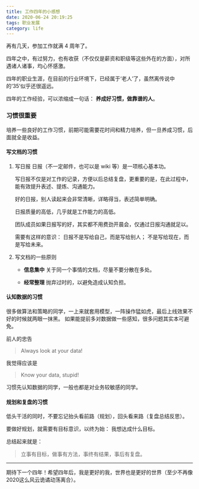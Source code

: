 ```yaml
---
title: 工作四年的小感想
date: 2020-06-24 20:19:25
tags: 职业发展
category: life
---
```


再有几天，参加工作就满 4 周年了。<!--more-->





四年之中，有过努力，也有收获（不仅仅是薪资和职级等这些外在的方面），对所遇诸人诸事，均心怀感激。


四年的职业生涯，在目前的行业环境下，已经属于‘老人’了，虽然离传说中的‘35’似乎还很遥远。

四年的工作经验，可以浓缩成一句话： **养成好习惯，做靠谱的人**。


### 习惯很重要

培养一些良好的工作习惯，前期可能需要花时间和精力培养，但一旦养成习惯，后面就全是收益。

#### 写文档的习惯

1. 写日报
    日报（不一定邮件，也可以是 wiki 等）是一项核心基本功。

    写日报不仅是对工作的记录，方便以后总结复盘，更重要的是，在此过程中，能有效提升表述、提炼、沟通能力。

    好的日报，别人读起来会非常清晰，详略得当，表述简单明确。

    日报质量的高低，几乎就是工作能力的高低。

    团队成员如果日报写的好，其实都不用费劲开晨会，仅通过日报沟通就足以。

    需要有这样的意识： 日报不是写给自己，而是写给别人； 不是写给现在，而是写给未来。

2. 写文档的一些原则

    - **信息集中**
      关于同一个事情的文档，尽量不要分散在多处。

    - **经常整理**
      抛弃过时的，以避免造成认知负担。


#### 认知数据的习惯

很多做算法和策略的同学，一上来就套用模型，一阵操作猛如虎，最后上线效果不好的时候就两眼一抹黑。
如果能提前多对数据做一些感知，很多问题其实本可避免。

前人的忠告

> Always look at your data!

我觉得应该是

> Know your data, stupid!

习惯先认知数据的同学，一般也都是对业务较敏感的同学。



#### 规划和复盘的习惯

低头干活的同时，不要忘记抬头看前路（规划），回头看来路（复盘总结反思）。

要做好规划，就需要有目标意识，以终为始： 我想达成什么目标。

总结起来就是：

> 立事有目标，做事有方法，事终有结果，事后有复盘。



---

期待下一个四年！希望四年后，我是更好的我，世界也是更好的世界（至少不再像2020这么风云诡谲动荡离合）。
















